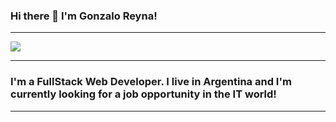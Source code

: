 ### Hi there 👋 I'm Gonzalo Reyna!
<hr> </hr>
<p>
  <img src="https://encrypted-tbn0.gstatic.com/images?q=tbn:ANd9GcR0N_A1OV76sibnp054fm1Uw66SrvGlv8b3Ow&usqp=CAU"
       style="max-width: 100%;"></img>
</p>
<hr> </hr>
<h3>
  I'm a FullStack Web Developer. I live in Argentina and I'm currently looking for a job opportunity in the IT world! 
</h3>
<hr> </hr>

<!--
**gonreyna85code/gonreyna85code** is a ✨ _special_ ✨ repository because its `README.md` (this file) appears on your GitHub profile.

Here are some ideas to get you started:

- 🔭 I’m currently working on ...
- 🌱 I’m currently learning ...
- 👯 I’m looking to collaborate on ...
- 🤔 I’m looking for help with ...
- 💬 Ask me about ...
- 📫 How to reach me: ...
- 😄 Pronouns: ...
- ⚡ Fun fact: ...
-->
